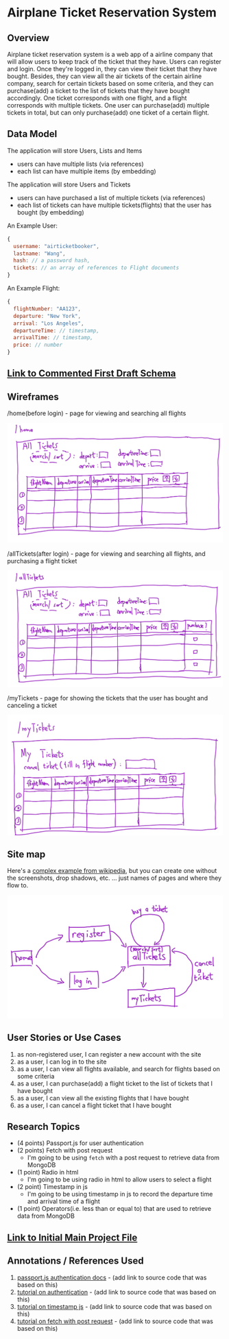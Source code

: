 # Airplane Ticket Reservation System

## Overview

Airplane ticket reservation system is a web app of a airline company that will allow users to keep track of the ticket that they have. Users can register and login. Once they're logged in, they can view their ticket that they have bought. Besides, they can view all the air tickets of the certain airline company, search for certain tickets based on some criteria, and they can purchase(add) a ticket to the list of tickets that they have bought accordingly. One ticket corresponds with one flight, and a flight corresponds with multiple tickets. One user can purchase(add) multiple tickets in total, but can only purchase(add) one ticket of a certain flight.

## Data Model

The application will store Users, Lists and Items

* users can have multiple lists (via references)
* each list can have multiple items (by embedding)

The application will store Users and Tickets

* users can have purchased a list of multiple tickets (via references)
* each list of tickets can have multiple tickets(flights) that the user has bought (by embedding)

An Example User:

```javascript
{
  username: "airticketbooker",
  lastname: "Wang",
  hash: // a password hash,
  tickets: // an array of references to Flight documents
}
```

An Example Flight:

```javascript
{
  flightNumber: "AA123",
  departure: "New York",
  arrival: "Los Angeles",
  departureTime: // timestamp,
  arrivalTime: // timestamp,
  price: // number
}
```


## [Link to Commented First Draft Schema](db.mjs) 

## Wireframes

/home(before login) - page for viewing and searching all flights

![home](documentation/home.jpg)

/allTickets(after login) - page for viewing and searching all flights, and purchasing a flight ticket

![all tickets](documentation/allTickets.jpg)

/myTickets - page for showing the tickets that the user has bought and canceling a ticket

![my tickets](documentation/myTickets.jpg)

## Site map

Here's a [complex example from wikipedia](https://upload.wikimedia.org/wikipedia/commons/2/20/Sitemap_google.jpg), but you can create one without the screenshots, drop shadows, etc. ... just names of pages and where they flow to.

![site-map](documentation/site-map.jpg)

## User Stories or Use Cases

1. as non-registered user, I can register a new account with the site
2. as a user, I can log in to the site
3. as a user, I can view all flights available, and search for flights based on some criteria
4. as a user, I can purchase(add) a flight ticket to the list of tickets that I have bought
5. as a user, I can view all the existing flights that I have bought
6. as a user, I can cancel a flight ticket that I have bought

## Research Topics

* (4 points) Passport.js for user authentication
* (2 points) Fetch with post request
    * I'm going to be using `fetch` with a post request to retrieve data from MongoDB
* (1 point) Radio in html
    * I'm going to be using radio in html to allow users to select a flight
* (2 point) Timestamp in js
    * I'm going to be using timestamp in js to record the departure time and arrival time of a flight
* (1 point) Operators(i.e. less than or equal to) that are used to retrieve data from MongoDB


## [Link to Initial Main Project File](app.mjs) 

## Annotations / References Used

1. [passport.js authentication docs](http://passportjs.org/docs) - (add link to source code that was based on this)
2. [tutorial on authentication](https://www.honeybadger.io/blog/javascript-authentication-guide/) - (add link to source code that was based on this)
3. [tutorial on timestamp js](https://stackoverflow.com/questions/221294/how-do-i-get-a-timestamp-in-javascript) - (add link to source code that was based on this)
4. [tutorial on fetch with post request](https://developer.mozilla.org/en-US/docs/Web/API/Fetch_API/Using_Fetch) - (add link to source code that was based on this)
